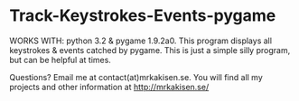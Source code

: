 # Track-Keystrokes-Events-pygame
WORKS WITH: python 3.2 &amp; pygame 1.9.2a0. This program displays all keystrokes &amp; events catched by pygame. This is just a simple silly program, but can be helpful at times.

Questions? Email me at contact(at)mrkakisen.se. You will find all my projects and other information at http://mrkakisen.se/

